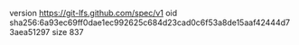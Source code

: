 version https://git-lfs.github.com/spec/v1
oid sha256:6a93ec69ff0dae1ec992625c684d23cad0c6f53a8de15aaf42444d73aea51297
size 837
